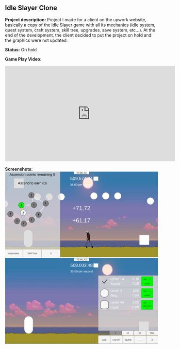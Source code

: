 ## Idle Slayer Clone

**Project description:** 
Project I made for a client on the upwork website, basically a copy of the Idle Slayer game with all its mechanics (idle system, quest system, craft system, skill tree, upgrades, save system, etc...).
At the end of the development, the client decided to put the project on hold and the graphics were not updated.

**Status:** 
On hold

**Game Play Video:** 
<iframe width="560" height="315" src="https://www.youtube.com/embed/wE-S2d2-Exs" title="YouTube video player" frameborder="0" allow="accelerometer; autoplay; clipboard-write; encrypted-media; gyroscope; picture-in-picture; web-share" allowfullscreen></iframe>

**Screenshots:** 
<img src="images/idleSlayerScreenshot01.png?raw=true"/>
<img src="images/idleSlayerScreenshot02.png?raw=true"/>
